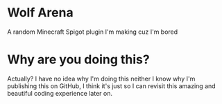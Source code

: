 # Wolf Arena
 A random Minecraft Spigot plugin I'm making cuz I'm bored

# Why are you doing this?
  Actually? I have no idea why I'm doing this neither I know why I'm publishing this on GitHub, I think it's just so I can revisit this amazing and beautiful coding experience
  later on.
